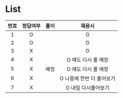 # List
|번호|정답여부|풀이|재응시|
|:---:|:---:|:---:|:---:|
|1|O||O|
|2|O||O|
|3|X||O|
|4|X||O 얘도 다시 풀 예정|
|5|X|예정|O 얘도 다시 풀 예정|
|6|X||O 나중에 한번 더 풀어보기|
|7|X||O 내일 다시풀어보기|
  
